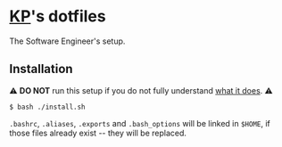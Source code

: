 # [KP](https://github.com/kplachkov)'s dotfiles
The Software Engineer's setup.

## Installation
:warning: **DO NOT** run this setup if you do not fully
understand [what it does](install.sh). :warning:
```terminal
$ bash ./install.sh
```
`.bashrc`, `.aliases`, `.exports` and `.bash_options` will be linked in `$HOME`, if those files already exist -- they will be replaced.

